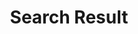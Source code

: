 ---
title: "Search Result"
description: "search results"
layout: "search"
_build:
  render: never
  list: never
---
